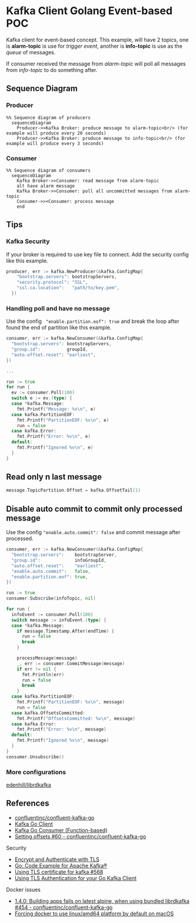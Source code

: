 # Kafka Client Golang Event-based POC
Kafka client for event-based concept. This example, will have 2 topics, one is **alarm-topic** is use for *trigger event*, another is **info-topic** is use as the *queue* of messages. 

If consumer received the message from *alarm-topic* will poll all messages from *info-topic* to do something after.

## Sequence Diagram

### Producer
```mermaid
%% Sequence diagram of producers
  sequenceDiagram
    Producer->>Kafka Broker: produce message to alarm-topic<br/> (for example will produce every 20 seconds)
    Producer->>Kafka Broker: produce message to info-topic<br/> (for example will produce every 3 seconds)
```

### Consumer
```mermaid
%% Sequence diagram of consumers
  sequenceDiagram
    Kafka Broker->>Consumer: read message from alarm-topic
    alt have alarm message
    Kafka Broker->>Consumer: poll all uncommitted messages from alarm-topic
    Consumer->>+Consumer: process message
    end
```

## Tips

### Kafka Security

If your broker is required to use key file to connect. Add the security config like this example.

```Go
producer, err := kafka.NewProducer(&kafka.ConfigMap{
    "bootstrap.servers": bootstrapServers,
    "security.protocol": "SSL",
    "ssl.ca.location":   "path/to/key.pem",
  })
```

### Handling poll and have no message

Use the config ` "enable.partition.eof": true` and break the loop after found the end of partition like this example.

```Go
consumer, err := kafka.NewConsumer(&kafka.ConfigMap{
  "bootstrap.servers": bootstrapServers,
  "group.id":          groupId,
  "auto.offset.reset": "earliest",
})

...

run := true
for run {
  ev := consumer.Poll(100)
  switch e := ev.(type) {
  case *kafka.Message:
    fmt.Printf("Message: %v\n", e)
  case kafka.PartitionEOF:
    fmt.Printf("PartitionEOF: %v\n", e)
    run = false
  case kafka.Error:
    fmt.Printf("Error: %v\n", e)
  default:
    fmt.Printf("Ignored %v\n", e)
  }
}
```

## Read only n last message

```Go
message.TopicPartition.Offset = kafka.OffsetTail(1)
```

## Disable auto commit to commit only processed message

Use the config `"enable.auto.commit": false` and commit message after processed.

```Go
consumer, err := kafka.NewConsumer(&kafka.ConfigMap{
  "bootstrap.servers":    bootstrapServer,
  "group.id":             infoGroupId,
  "auto.offset.reset":    "earliest",
  "enable.auto.commit":   false,
  "enable.partition.eof": true,
})

run := true
consumer.Subscribe(infoTopic, nil)

for run {
  infoEvent := consumer.Poll(100)
  switch message := infoEvent.(type) {
  case *kafka.Message:
    if message.Timestamp.After(endTime) {
      run = false
      break
    }

    processMessage(message)
    _, err := consumer.CommitMessage(message)
    if err != nil {
      fmt.Println(err)
      run = false
      break
    }
  case kafka.PartitionEOF:
    fmt.Printf("PartitionEOF: %v\n", message)
    run = false
  case kafka.OffsetsCommitted:
    fmt.Printf("OffsetsCommitted: %v\n", message)
  case kafka.Error:
    fmt.Printf("Error: %v\n", message)
  default:
    fmt.Printf("Ignored %v\n", message)
  }
}
consumer.Unsubscribe()
```

### More configurations

[edenhill/librdkafka](https://github.com/edenhill/librdkafka/blob/master/CONFIGURATION.md)

## References

- [confluentinc/confluent-kafka-go](https://github.com/confluentinc/confluent-kafka-go)
- [Kafka Go Client](https://docs.confluent.io/kafka-clients/go/current/overview.html)
- [Kafka Go Consumer (Function-based)](https://rmoff.net/2020/07/14/learning-golang-some-rough-notes-s02e04-kafka-go-consumer-function-based/)
- [Setting offsets #60 - confluentinc/confluent-kafka-go](https://github.com/confluentinc/confluent-kafka-go/issues/60)

Security
- [Encrypt and Authenticate with TLS](https://docs.confluent.io/platform/current/kafka/authentication_ssl.html#encrypt-and-authenticate-with-tls)
- [Go: Code Example for Apache Kafka®](https://docs.confluent.io/platform/current/tutorials/examples/clients/docs/go.html#basic-producer-and-consumer)
- [Using TLS certificate for kafka #568](https://github.com/confluentinc/confluent-kafka-go/issues/568)
- [Using TLS Authentication for your Go Kafka Client](https://www.process-one.net/blog/using-tls-authentication-for-your-go-kafka-client/)

Docker issues
- [1.4.0: Building apps fails on latest alpine, when using bundled librdkafka #454 - confluentinc/confluent-kafka-go](https://github.com/confluentinc/confluent-kafka-go/issues/454)
- [Forcing docker to use linux/amd64 platform by default on macOS](https://stackoverflow.com/questions/65612411/forcing-docker-to-use-linux-amd64-platform-by-default-on-macos)